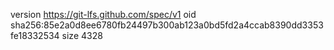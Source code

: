 version https://git-lfs.github.com/spec/v1
oid sha256:85e2a0d8ee6780fb24497b300ab123a0bd5fd2a4ccab8390dd3353fe18332534
size 4328
